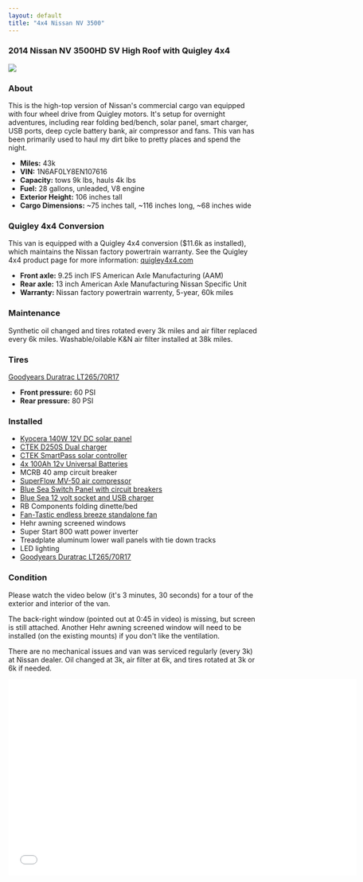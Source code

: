 ```yaml
---
layout: default
title: "4x4 Nissan NV 3500"
---
```


### 2014 Nissan NV 3500HD SV High Roof with Quigley 4x4

![](https://photos.smugmug.com/photos/i-BNTvBNt/0/a709af42/XL/i-BNTvBNt-XL.jpg)

### About

This is the high-top version of Nissan's commercial cargo van equipped with four wheel drive from Quigley motors. It's setup for overnight adventures, including rear folding bed/bench, solar panel, smart charger, USB ports, deep cycle battery bank, air compressor and fans. This van has been primarily used to haul my dirt bike to pretty places and spend the night.

- **Miles:** 43k
- **VIN:** 1N6AF0LY8EN107616
- **Capacity:** tows 9k lbs, hauls 4k lbs
- **Fuel:** 28 gallons, unleaded, V8 engine
- **Exterior Height:** 106 inches tall
- **Cargo Dimensions:** ~75 inches tall, ~116 inches long, ~68 inches wide

### Quigley 4x4 Conversion

This van is equipped with a Quigley 4x4 conversion ($11.6k as installed), which maintains the Nissan factory powertrain warranty. See the Quigley 4x4 product page for more information: [quigley4x4.com](http://www.quigley4x4.com/Quigley-Products/Quigley-4x4-Nissan-Products/Product-Overview)

- **Front axle:** 9.25 inch IFS American Axle Manufacturing (AAM)
- **Rear axle:** 13 inch American Axle Manufacturing Nissan Specific Unit
- **Warranty:** Nissan factory powertrain warrenty, 5-year, 60k miles

### Maintenance

Synthetic oil changed and tires rotated every 3k miles and air filter replaced every 6k miles. Washable/oilable K&N air filter installed at 38k miles.

### Tires

[Goodyears Duratrac LT265/70R17](https://www.tirerack.com/tires/tires.jsp?tireModel=Wrangler+DuraTrac&tireMake=Goodyear&partnum=67QR7WDT)

- **Front pressure:** 60 PSI
- **Rear pressure:** 80 PSI

### Installed

- [Kyocera 140W 12V DC solar panel](http://chrshnt.com/2dgIoQ9)
- [CTEK D250S Dual charger](http://www.batteriesdirect.com.au/shop/product/23370/ctek-12-volt-20-amp-dc-to-dc-dual-charger.html)
- [CTEK SmartPass solar controller](https://www.baintech.com.au/images/ManualSheets/CTEK_SMARTPASS_Manual.pdf)
- [4x 100Ah 12v Universal Batteries](http://chrshnt.com/2dlO8I7)
- MCRB 40 amp circuit breaker
- [SuperFlow MV-50 air compressor](http://chrshnt.com/2eYMUQU)
- [Blue Sea Switch Panel with circuit breakers](http://chrshnt.com/2ddAeba)
- [Blue Sea 12 volt socket and USB charger](http://chrshnt.com/2ddAkj2)
- RB Components folding dinette/bed
- [Fan-Tastic endless breeze standalone fan](http://chrshnt.com/2ddCIpR)
- Hehr awning screened windows
- Super Start 800 watt power inverter
- Treadplate aluminum lower wall panels with tie down tracks
- LED lighting
- [Goodyears Duratrac LT265/70R17](https://www.tirerack.com/tires/tires.jsp?tireModel=Wrangler+DuraTrac&tireMake=Goodyear&partnum=67QR7WDT)

### Condition

Please watch the video below (it's 3 minutes, 30 seconds) for a tour of the exterior and interior of
the van.

The back-right window (pointed out at 0:45 in video) is missing, but screen is
still attached. Another Hehr awning screened window will need to be installed
(on the existing mounts) if you don't like the ventilation.

There are no mechanical issues and van was serviced regularly (every 3k) at
Nissan dealer. Oil changed at 3k, air filter at 6k, and tires rotated at 3k or
6k if needed.

<p class="video">
  <iframe
    width="700"
    height="394"
    src="//www.youtube.com/embed/ZoykFUJwi1Y"
    frameborder="0" allowfullscreen>
  </iframe>
</p>
